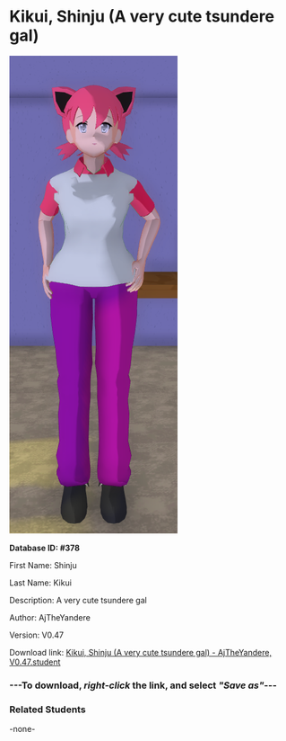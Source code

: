 # Kikui, Shinju (A very cute tsundere gal)

<img src="Files/Kikui, Shinju (A very cute tsundere gal).png" title="Kikui, Shinju (A very cute tsundere gal) - AjTheYandere, V0.47">

**Database ID: #378**

First Name: Shinju

Last Name: Kikui

Description: A very cute tsundere gal

Author: AjTheYandere

Version: V0.47

Download link: <a href="https://raw.githubusercontent.com/Arbiter1223/Daigaku-Gurashi-Custom-Students/master/Students/Files/Kikui%2C%20Shinju%20(A%20very%20cute%20tsundere%20gal)%20-%20AjTheYandere%2C%20V0.47.student">Kikui, Shinju (A very cute tsundere gal) - AjTheYandere, V0.47.student</a>

### ---**To download, _right-click_ the link, and select _"Save as"_**---

### Related Students

-none-
